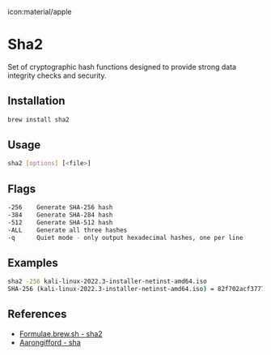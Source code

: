 icon:material/apple

# Sha2

Set of cryptographic hash functions designed to provide strong data integrity checks and security.

## Installation

```bash
brew install sha2
```

## Usage

```bash
sha2 [options] [<file>]
```

## Flags

```bash
-256    Generate SHA-256 hash
-384    Generate SHA-284 hash
-512    Generate SHA-512 hash
-ALL    Generate all three hashes
-q      Quiet mode - only output hexadecimal hashes, one per line
```

## Examples

```bash
sha2 -256 kali-linux-2022.3-installer-netinst-amd64.iso
SHA-256 (kali-linux-2022.3-installer-netinst-amd64.iso) = 82f702acf37771ac27355c5f9170bf365a73f0cc9e571fb422f7aa58ca218d48
```

## References

- [Formulae.brew.sh - sha2](https://formulae.brew.sh/formula/sha2#default)
- [Aarongifford - sha](https://aarongifford.com/computers/sha.html)
